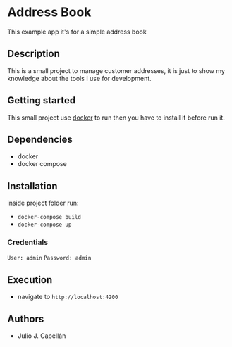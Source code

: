 # Address Book
This example app it's for a simple address book

## Description

This is a small project to manage customer addresses, it is just to show my knowledge about the tools I use for development.

## Getting started
This small project use [docker](https://www.docker.com/get-started/) to run then you have to install it before run it.

## Dependencies

* docker
* docker compose

## Installation
inside project folder run:
* ```docker-compose build```
* ```docker-compose up```

### Credentials
```User: admin```
```Password: admin```

## Execution
* navigate to ```http://localhost:4200```


## Authors

* Julio J. Capellán

